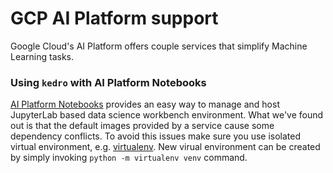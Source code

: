 # GCP AI Platform support

Google Cloud's AI Platform offers couple services that simplify Machine Learning 
tasks.

### Using `kedro` with AI Platform Notebooks

[AI Platform Notebooks](https://cloud.google.com/ai-platform-notebooks) provides 
an easy way to manage and host JupyterLab based data science workbench environment.
What we've found out is that the default images provided by a service cause some
dependency conflicts. To avoid this issues make sure you use isolated virtual
environment, e.g. [virtualenv](https://pypi.org/project/virtualenv/). New virual 
environment can be created by simply invoking `python -m virtualenv venv` command.





